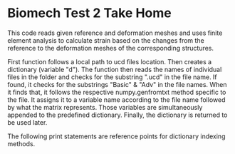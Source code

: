 # Biomech Test 2 Take Home

This code reads given reference and deformation meshes and uses finite element analysis to calculate strain based on the
changes from the reference to the deformation meshes of the corresponding structures.

First function follows a local path to ucd files location. Then creates a dictionary (variable "d"). The function then 
reads the names of individual files in the folder and checks for the substring ".ucd" in the file name. If found,
it checks for the substrings "Basic" & "Adv" in the file names. When it finds that, it follows the respective 
numpy.genfromtxt method specific to the file. It assigns it to a variable name according to the file name followed by 
what the matrix represents. Those variables are simultaneously appended to the predefined dictionary. Finally, the 
dictionary is returned to be used later. 

The following print statements are reference points for dictionary indexing methods.

